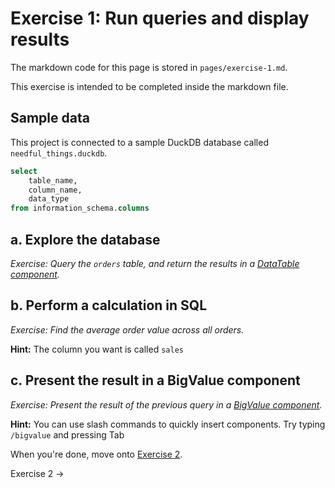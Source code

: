 # Exercise 1: Run queries and display results

The markdown code for this page is stored in `pages/exercise-1.md`.

This exercise is intended to be completed inside the markdown file.

## Sample data

This project is connected to a sample DuckDB database called `needful_things.duckdb`.


```sql information_schema
select
    table_name,
    column_name,
    data_type
from information_schema.columns
```

## a. Explore the database

_Exercise: Query the `orders` table, and return the results in a [DataTable component](https://docs.evidence.dev/components/data-table)._

<!-- here is some space for your work -->

## b. Perform a calculation in SQL

_Exercise: Find the average order value across all orders._

<Alert status="info">

**Hint:** The column you want is called `sales`
</Alert>

<!-- here is some space for your work -->

## c. Present the result in a BigValue component

_Exercise: Present the result of the previous query in a [BigValue component](https://docs.evidence.dev/components/big-value)._

<Alert status="info">

**Hint:** You can use slash commands to quickly insert components. Try typing `/bigvalue` and pressing Tab
</Alert>

<!-- here is some space for your work -->

When you're done, move onto [Exercise 2](/exercise-2).

<BigLink href="/exercise-2">Exercise 2 &rarr;</BigLink>
